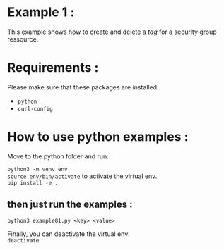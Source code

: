 # Example 1 :
This example shows how to create and delete a *tag* for a security group ressource.  

# Requirements :
Please make sure that these packages are installed:
- `python`  
- `curl-config`  

# How to use python examples :

Move to the python folder and run:  

`python3 -m venv env`  
`source env/bin/activate` to activate the virtual env.  
`pip install -e .`  

## then just run the examples :
`python3 example01.py <key> <value>`  

Finally, you can deactivate the virtual env:  
`deactivate`
